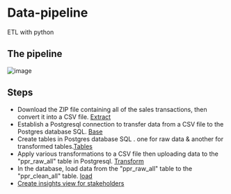 # Data-pipeline
ETL with python 

## The pipeline
![image](https://user-images.githubusercontent.com/93515671/230722315-af3fca53-924c-436c-a62c-f2e29fc778bd.png)

## Steps
- Download the ZIP file containing all of the sales transactions, then convert it into a CSV file. [Extract](https://github.com/EbrahimTarek/Data-pipeline/blob/main/extract.py)
- Establish a Postgresql connection to transfer data from a CSV file to the Postgres database SQL. [Base](https://github.com/EbrahimTarek/Data-pipeline/blob/main/Base.py)
- Create tables in Postgres database SQL . one for raw data & another for transformed tables.[Tables](https://github.com/EbrahimTarek/Data-pipeline/blob/main/tables.py)
- Apply various transformations to a CSV file then uploading data to the "ppr_raw_all" table in Postgresql. [Transform](https://github.com/EbrahimTarek/Data-pipeline/blob/main/transform.py)
- In the database, load data from the "ppr_raw_all" table to the "ppr_clean_all" table. [load](https://github.com/EbrahimTarek/Data-pipeline/blob/main/load.py)
- [Create insights view for stakeholders](https://github.com/EbrahimTarek/Data-pipeline/blob/main/create_insights_view.py)
